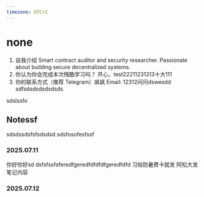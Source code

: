 ```yaml
---
timezone: UTC+2
---
```


# none

1. 自我介绍
   Smart contract auditor and security researcher. Passionate about building secure decentralized systems.
2. 你认为你会完成本次残酷学习吗？
   开心，test22211231313十大111
3. 你的联系方式（推荐 Telegram）飒飒
   Email: 12312问问dswesdd sdfsdsdsdsdsdsds

sdslssfo 
## Notessf
sdsdssdsfsfsdsdsd
sdsfosofesfssf
### 2025.07.11
你好你好sd dsfsfssfsferedfgeredfdfdfdfgeredfdfd
习俗防暑费卡就发 阿松大发
笔记内容

### 2025.07.12


